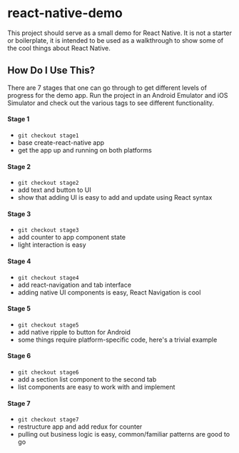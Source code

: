 # react-native-demo

This project should serve as a small demo for React Native. It is not a starter or boilerplate, it is intended to be used as a walkthrough to show some of the cool things about React Native.

## How Do I Use This?

There are 7 stages that one can go through to get different levels of progress for the demo app. Run the project in an Android Emulator and iOS Simulator and check out the various tags to see different functionality.

#### Stage 1
  - `git checkout stage1`
  - base create-react-native app
  - get the app up and running on both platforms
#### Stage 2
  - `git checkout stage2`
  - add text and button to UI
  - show that adding UI is easy to add and update using React syntax
#### Stage 3
  - `git checkout stage3`
  - add counter to app component state
  - light interaction is easy
#### Stage 4
  - `git checkout stage4`
  - add react-navigation and tab interface
  - adding native UI components is easy, React Navigation is cool
#### Stage 5
  - `git checkout stage5`
  - add native ripple to button for Android
  - some things require platform-specific code, here's a trivial example
#### Stage 6
  - `git checkout stage6`
  - add a section list component to the second tab
  - list components are easy to work with and implement
#### Stage 7
  - `git checkout stage7`
  - restructure app and add redux for counter
  - pulling out business logic is easy, common/familiar patterns are good to go
